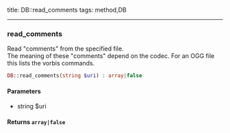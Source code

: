 title: DB::read_comments
tags: method,DB

---

<div class="method">
<h3 class="method-name">read_comments</h3>
<p>Read "comments" from the specified file.<br>The meaning of these "comments" depend on the codec. For an OGG file this lists the vorbis commands.</p>

```php
DB::read_comments(string $uri) : array|false
```

#### Parameters

*  string $uri


#### Returns `array|false`




</div>